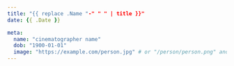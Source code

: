 ```yaml
---
title: "{{ replace .Name "-" " " | title }}"
date: {{ .Date }}

meta:
  name: "cinematographer name"
  dob: "1900-01-01"
  image: "https://example.com/person.jpg" # or "/person/person.png" and place it in static/images directory
---
```

